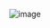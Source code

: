 ![image](https://github.com/ikhlas1936/ChatAppSwing/assets/129891260/f946be46-4874-4999-a5a3-f28d656f87a7)
